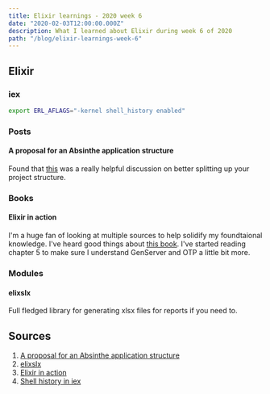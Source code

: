 ```yaml
---
title: Elixir learnings - 2020 week 6
date: "2020-02-03T12:00:00.000Z"
description: What I learned about Elixir during week 6 of 2020
path: "/blog/elixir-learnings-week-6"
---
```


## Elixir

### iex

```bash
export ERL_AFLAGS="-kernel shell_history enabled"
```

### Posts

#### A proposal for an Absinthe application structure

Found that [this][graphql-project-structure] was a really helpful discussion on better splitting up your project structure.

### Books

#### Elixir in action

I'm a huge fan of looking at multiple sources to help solidify my foundtaional knowledge. I've heard good things about [this book][elixir-in-action]. I've started reading chapter 5 to make sure I understand GenServer and OTP a little bit more.

### Modules

#### elixslx

Full fledged library for generating xlsx files for reports if you need to.

## Sources

[graphql-project-structure]: http://www.devonestes.com/a-proposal-for-absinthe-project-structure
[elixslx]: https://github.com/xou/elixlsx
[elixir-in-action]: https://www.manning.com/books/elixir-in-action
[iex]: https://hexdocs.pm/iex/IEx.html

1. [A proposal for an Absinthe application structure][graphql-project-structure]
2. [elixslx][elixslx]
3. [Elixir in action][elixir-in-action]
4. [Shell history in iex][iex]
